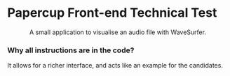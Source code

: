 # Papercup Front-end Technical Test

<p align="center">A small application to visualise an audio file with WaveSurfer.</p>

### Why all instructions are in the code?

It allows for a richer interface, and acts like an example for the candidates.
